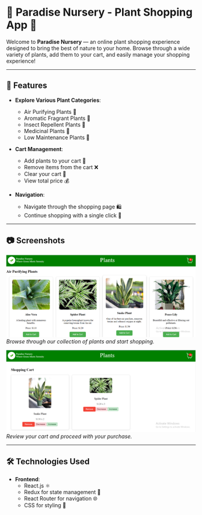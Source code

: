 # 🌿 Paradise Nursery - Plant Shopping App 🌱

Welcome to **Paradise Nursery** — an online plant shopping experience designed to bring the best of nature to your home. Browse through a wide variety of plants, add them to your cart, and easily manage your shopping experience!

---

## 🚀 Features

- **Explore Various Plant Categories**: 
  - Air Purifying Plants 🌿
  - Aromatic Fragrant Plants 🌸
  - Insect Repellent Plants 🐞
  - Medicinal Plants 🌺
  - Low Maintenance Plants 🌾

- **Cart Management**:
  - Add plants to your cart 🛒
  - Remove items from the cart ❌
  - Clear your cart 🧹
  - View total price 💰

- **Navigation**:
  - Navigate through the shopping page 🛍️
  - Continue shopping with a single click 👟
  
---

## 📷 Screenshots

![Shopping Page](./src/assets/Shopping.png)
*Browse through our collection of plants and start shopping.*

![Cart Page](./src/assets/Cart.png)
*Review your cart and proceed with your purchase.*

---

## 🛠️ Technologies Used

- **Frontend**:
  - React.js ⚛️
  - Redux for state management 🔄
  - React Router for navigation 🌐
  - CSS for styling 🎨

